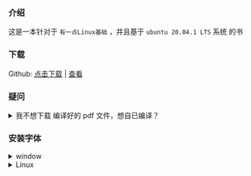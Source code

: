 ### 介绍
这是一本针对于 `有一点Linux基础` ，并且基于 `ubuntu 20.04.1 LTS` 系统 的书

### 下载
Github: [点击下载](https://github.com/JackLovel/use_ubuntu/releases) | [查看](https://raw.githubusercontent.com/JackLovel/use_ubuntu/master/main.pdf)

### 疑问

<details>
<summary>我不想下载 编译好的 pdf 文件，想自已编译？</summary>

1. 先[安装字体](https://github.com/JackLovel/use_deepin/blob/master/readme.md#%E5%AE%89%E8%A3%85%E5%AD%97%E4%BD%93)，字体存放在项目的 font 目录里。

2. 安装好 [texlive](https://mirrors.tuna.tsinghua.edu.cn/CTAN/systems/texlive/Images/)

3. 然后运行 [run.py](run.py) 进行编译 或者 使用 [texstudio](use_texstudio_build.md) 进行编译 
</details>

### 安装字体 

<details>
<summary>window</summary>

在 font 目录下 点击进行安装，需要 使用 `管理员` 安装字体

</details>

<details>
<summary>Linux</summary>

运行项目里的 [install_font_for_linux.py](install_font_for_linux.py) 文件

</details>
